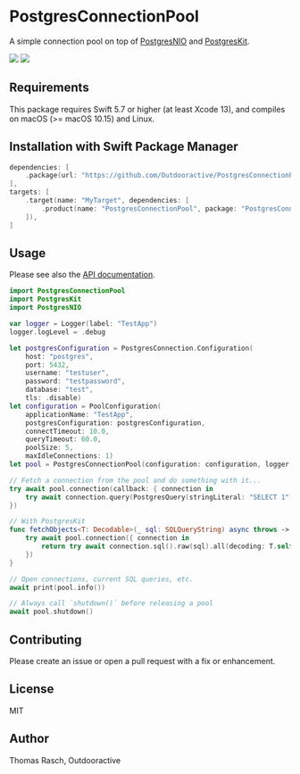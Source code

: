 # PostgresConnectionPool

A simple connection pool on top of [PostgresNIO](https://github.com/vapor/postgres-nio) and [PostgresKit](https://github.com/vapor/postgres-kit).

[![](https://img.shields.io/endpoint?url=https%3A%2F%2Fswiftpackageindex.com%2Fapi%2Fpackages%2FOutdooractive%2FPostgresConnectionPool%2Fbadge%3Ftype%3Dswift-versions)](https://swiftpackageindex.com/Outdooractive/PostgresConnectionPool)
[![](https://img.shields.io/endpoint?url=https%3A%2F%2Fswiftpackageindex.com%2Fapi%2Fpackages%2FOutdooractive%2FPostgresConnectionPool%2Fbadge%3Ftype%3Dplatforms)](https://swiftpackageindex.com/Outdooractive/PostgresConnectionPool)

## Requirements

This package requires Swift 5.7 or higher (at least Xcode 13), and compiles on macOS (\>= macOS 10.15) and Linux.

## Installation with Swift Package Manager

```swift
dependencies: [
    .package(url: "https://github.com/Outdooractive/PostgresConnectionPool.git", from: "0.6.1"),
],
targets: [
    .target(name: "MyTarget", dependencies: [
        .product(name: "PostgresConnectionPool", package: "PostgresConnectionPool"),
    ]),
]
```

## Usage

Please see also the [API documentation](https://swiftpackageindex.com/Outdooractive/PostgresConnectionPool/main/documentation/postgresconnectionpool).

``` swift
import PostgresConnectionPool
import PostgresKit
import PostgresNIO

var logger = Logger(label: "TestApp")
logger.logLevel = .debug

let postgresConfiguration = PostgresConnection.Configuration(
    host: "postgres",
    port: 5432,
    username: "testuser",
    password: "testpassword",
    database: "test",
    tls: .disable)
let configuration = PoolConfiguration(
    applicationName: "TestApp",
    postgresConfiguration: postgresConfiguration,
    connectTimeout: 10.0,
    queryTimeout: 60.0,
    poolSize: 5,
    maxIdleConnections: 1)
let pool = PostgresConnectionPool(configuration: configuration, logger: logger)

// Fetch a connection from the pool and do something with it...
try await pool.connection(callback: { connection in
    try await connection.query(PostgresQuery(stringLiteral: "SELECT 1"), logger: logger)
})

// With PostgresKit
func fetchObjects<T: Decodable>(_ sql: SQLQueryString) async throws -> [T] {
    try await pool.connection({ connection in
        return try await connection.sql().raw(sql).all(decoding: T.self)
    })
}

// Open connections, current SQL queries, etc.
await print(pool.info())

// Always call `shutdown()` before releasing a pool
await pool.shutdown()
```

## Contributing

Please create an issue or open a pull request with a fix or enhancement.

## License

MIT

## Author

Thomas Rasch, Outdooractive
